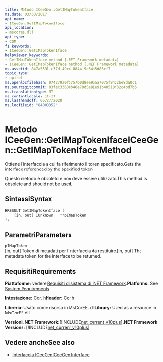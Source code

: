 ```yaml
---
title: Metodo ICeeGen::GetIMapTokenIface
ms.date: 03/30/2017
api_name:
- ICeeGen.GetIMapTokenIface
api_location:
- mscoree.dll
api_type:
- COM
f1_keywords:
- ICeeGen::GetIMapTokenIface
helpviewer_keywords:
- GetIMapTokenIface method [.NET Framework metadata]
- ICeeGen::GetIMapTokenIface method [.NET Framework metadata]
ms.assetid: 847a5531-c37d-49cd-8844-9e54b5d86cf7
topic_type:
- apiref
ms.openlocfilehash: 074279a0f5757b0d8ee96aa7075f9422be8da0c1
ms.sourcegitcommit: 03fec33630b46e78d5e81e91b40518f32c4bd7b5
ms.translationtype: MT
ms.contentlocale: it-IT
ms.lasthandoff: 05/27/2020
ms.locfileid: "84008352"
---
```

# <a name="iceegengetimaptokeniface-method"></a><span data-ttu-id="1b7ac-102">Metodo ICeeGen::GetIMapTokenIface</span><span class="sxs-lookup"><span data-stu-id="1b7ac-102">ICeeGen::GetIMapTokenIface Method</span></span>
<span data-ttu-id="1b7ac-103">Ottiene l'interfaccia a cui fa riferimento il token specificato.</span><span class="sxs-lookup"><span data-stu-id="1b7ac-103">Gets the interface referenced by the specified token.</span></span>  
  
 <span data-ttu-id="1b7ac-104">Questo metodo è obsoleto e non deve essere utilizzato.</span><span class="sxs-lookup"><span data-stu-id="1b7ac-104">This method is obsolete and should not be used.</span></span>  
  
## <a name="syntax"></a><span data-ttu-id="1b7ac-105">Sintassi</span><span class="sxs-lookup"><span data-stu-id="1b7ac-105">Syntax</span></span>  
  
```cpp  
HRESULT GetIMapTokenIface (  
    [in, out] IUnknown   **pIMapToken  
);  
```  
  
## <a name="parameters"></a><span data-ttu-id="1b7ac-106">Parametri</span><span class="sxs-lookup"><span data-stu-id="1b7ac-106">Parameters</span></span>  
 `pIMapToken`  
 <span data-ttu-id="1b7ac-107">[in, out] Token di metadati per l'interfaccia da restituire.</span><span class="sxs-lookup"><span data-stu-id="1b7ac-107">[in, out] The metadata token for the interface to be returned.</span></span>  
  
## <a name="requirements"></a><span data-ttu-id="1b7ac-108">Requisiti</span><span class="sxs-lookup"><span data-stu-id="1b7ac-108">Requirements</span></span>  
 <span data-ttu-id="1b7ac-109">**Piattaforme:** vedere [Requisiti di sistema di .NET Framework](../../get-started/system-requirements.md).</span><span class="sxs-lookup"><span data-stu-id="1b7ac-109">**Platforms:** See [System Requirements](../../get-started/system-requirements.md).</span></span>  
  
 <span data-ttu-id="1b7ac-110">**Intestazione:** Cor. h</span><span class="sxs-lookup"><span data-stu-id="1b7ac-110">**Header:** Cor.h</span></span>  
  
 <span data-ttu-id="1b7ac-111">**Libreria:** Usato come risorsa in MsCorEE. dll</span><span class="sxs-lookup"><span data-stu-id="1b7ac-111">**Library:** Used as a resource in MsCorEE.dll</span></span>  
  
 <span data-ttu-id="1b7ac-112">**Versioni .NET Framework:**[!INCLUDE[net_current_v10plus](../../../../includes/net-current-v10plus-md.md)]</span><span class="sxs-lookup"><span data-stu-id="1b7ac-112">**.NET Framework Versions:** [!INCLUDE[net_current_v10plus](../../../../includes/net-current-v10plus-md.md)]</span></span>  
  
## <a name="see-also"></a><span data-ttu-id="1b7ac-113">Vedere anche</span><span class="sxs-lookup"><span data-stu-id="1b7ac-113">See also</span></span>

- [<span data-ttu-id="1b7ac-114">Interfaccia ICeeGen</span><span class="sxs-lookup"><span data-stu-id="1b7ac-114">ICeeGen Interface</span></span>](iceegen-interface.md)
